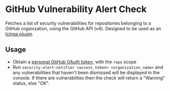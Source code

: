 # GitHub Vulnerability Alert Check

Fetches a list of security vulnerabilities for repositories belonging to a
GitHub organization, using the GitHub API (v4). Designed to be used as an
[Icinga
plugin](https://icinga.com/docs/icinga2/latest/doc/05-service-monitoring/#plugin-api).

## Usage

- Obtain a [personal GitHub OAuth
  token](https://help.github.com/en/github/authenticating-to-github/creating-a-personal-access-token-for-the-command-line#creating-a-token),
  with the `repo` scope
- Run `security-alert-notifier <access_token> <organization_name>` and any
  vulnerabilities that haven't been dismissed will be displayed in the console.
  If there are vulnerabilties then the check will return a "Warning" status, else
  "OK".
